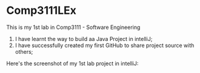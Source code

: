 # Comp3111LEx
This is my 1st lab in Comp3111 - Software Engineering

  1. I have learnt the way to build aa Java Project in intelliJ;
  2. I have successfully created my first GitHub to share project source with others;

Here's the screenshot of my 1st lab project in intelliJ:
![]()


